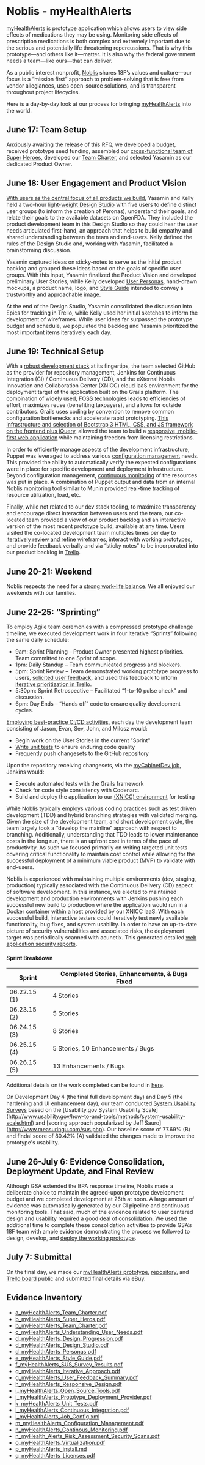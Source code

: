 # Noblis - myHealthAlerts
[myHealthAlerts](http://www.myhealthalerts18f.com/) is prototype application which allows users to view side effects of medications they may be using.  Monitoring side effects of prescription medications is both complex and extremely important due to the serious and potentially life threatening repercussions. That is why this prototype—and others like it—matter.  It is also why the federal government needs a team—like ours—that can deliver.

As a public interest nonprofit, <a href=http://www.noblis.org>Noblis</a> shares 18F’s values and culture—our focus is a “mission first” approach to problem-solving that is free from vendor allegiances, uses open-source solutions, and is transparent throughout project lifecycles.

Here is a day-by-day look at our process for bringing [myHealthAlerts](http://www.myhealthalerts18f.com/) into the world.

## June 17: Team Setup

Anxiously awaiting the release of this RFQ, we developed a budget, received prototype seed funding, assembled our [cross-functional team of Super Heroes](evidence/b_myHealthAlerts_Super_Heros.pdf), developed our [Team Charter](evidence/a_myHealthAlerts_Team_Charter.pdf), and selected Yasamin as our dedicated Product Owner.

## June 18: User Engagement and Product Vision
[With users as the central focus of all products we build](evidence/c_myHealthAlerts_Understanding_User_Needs.pdf), Yasamin and Kelly held a two-hour [light-weight Design Studio](evidence/d_myHealthAlerts_Design_Studio.pdf) with five users to define distinct user groups (to inform the creation of Peronas), understand their goals, and relate their goals to the available datasets on OpenFDA. They included the product development team in this Design Studio so they could hear the user needs articulated first-hand, an approach that helps to build empathy and shared understanding between the team and end-users. Kelly defined the rules of the Design Studio and, working with Yasamin, facilitated a brainstorming discussion.

Yasamin captured ideas on sticky-notes to serve as the initial product backlog and grouped these ideas based on the goals of specific user groups. With this input, Yasamin finalized the Product Vision and developed preliminary User Stories, while Kelly developed [User Personas](evidence/d_myHealthAlerts_Personas.pdf), hand-drawn mockups, a product name, logo, and [Style Guide](evidence/e_myHealthAlerts_Style_Guide.pdf) intended to convey a trustworthy and approachable image.

At the end of the Design Studio, Yasamin consolidated the discussion into Epics for tracking in Trello, while Kelly used her initial sketches to inform the development of wireframes. While user ideas far surpassed the prototype budget and schedule, we populated the backlog and Yasamin prioritized the most important items iteratively each day.

## June 19: Technical Setup
With a [robust development stack](evidence/i_myHealthAlerts_Open_Source_Tools.pdf) at its fingertips, the team selected GitHub as the provider for repository management, Jenkins for Continuous Integration (CI) / Continuous Delivery (CD), and the eXternal Noblis Innovation and Collaboration Center (XNICC) cloud IaaS environment for the deployment target of the application built on the Grails platform.  The combination of widely used, [FOSS technologies](evidence/i_myHealthAlerts_Open_Source_Tools.pdf) leads to efficiencies of effort, maximizes reuse (benefiting taxpayers), and allows for outside contributors. Grails uses coding by convention to remove common configuration bottlenecks and accelerate rapid prototyping. [This infrastructure and selection of Bootstrap 3 HTML, CSS, and JS framework on the frontend plus jQuery](evidence/i_myHealthAlerts_Open_Source_Tools.pdf), allowed the team to build a [responsive, mobile-first web application](evidence/h_myHealthAlerts_Responsive_Design.pdf) while maintaining freedom from licensing restrictions.

In order to efficiently manage aspects of the development infrastructure, Puppet was leveraged to address various [configuration management](evidence/m_myHealthAlerts_Configuration_Management.pdf) needs.  This provided the ability to automatically verify the expected configurations were in place for specific development and deployment infrastructure.  Beyond configuration management, [continuous monitoring](evidence/n_myHealthAlerts_Continous_Monitoring.pdf) of the resources was put in place.  A combination of Puppet output and data from an internal Noblis monitoring tool similar to Munin provided real-time tracking of resource utilization, load, etc.

Finally, while not related to our dev stack tooling, to maximize transparency and encourage direct interaction between users and the team, our co-located team provided a view of our product backlog and an interactive version of the most recent prototype build, available at any time. Users visited the co-located development team multiples times per day to [iteratively review and refine](evidence/d_myHealthAlerts_Design_Progression.pdf) wireframes, interact with working prototypes, and provide feedback verbally and via “sticky notes” to be incorporated into our product backlog in [Trello](https://trello.com/b/gb1av8iH/gsa-18f-prototype).

## June 20-21: Weekend
Noblis respects the need for a [strong work-life balance](http://www.noblis.org/about/Awards-Recognition). We all enjoyed our weekends with our families.

## June 22-25: “Sprinting”
To employ Agile team ceremonies with a compressed prototype challenge timeline, we executed development work in four iterative “Sprints” following the same daily schedule:

* 9am: Sprint Planning – Product Owner presented highest priorities. Team committed to one Sprint of scope.
* 1pm: Daily Standup – Team communicated progress and blockers.
* 5pm: Sprint Review – Team demonstrated working prototype progress to users, [solicited user feedback](evidence/g_myHealthAlerts_User_Feedback_Summary.pdf), and used this feedback to inform [iterative prioritization in Trello](evidence/g_myHealthAlerts_Iterative_Approach.pdf).
* 5:30pm: Sprint Retrospective – Facilitated “1-to-10 pulse check” and discussion.
* 6pm: Day Ends – “Hands off” code to ensure quality development cycles.

[Employing best-practice CI/CD activities](evidence/l_myHealthAlerts_Continuous_Integration.pdf), each day the development team consisting of Jason, Evan, Sev, John, and Milosz would:

*	Begin work on the User Stories in the current "Sprint"
*	[Write unit tests](evidence/k_myHealthAlerts_Unit_Tests.pdf) to ensure enduring code quality
*	Frequently push changesets to the GitHub repository

Upon the repository receiving changesets, via the [myCabinetDev job](evidence/l_myHealthAlerts_Job_Config.xml), Jenkins would:

* Execute automated tests with the Grails framework
* Check for code style consistency with Codenarc.
* Build and deploy the application to our [(XNICC) environment](evidence/j_myHealthAlerts_Prototype_Deployment_Provider.pdf) for testing

While Noblis typically employs various coding practices such as test driven development (TDD) and hybrid branching strategies with validated merging.  Given the size of the development team, and short development cycle, the team largely took a “develop the mainline” approach with respect to branching.  Additionally, understanding that TDD leads to lower maintenance costs in the long run, there is an upfront cost in terms of the pace of productivity.  As such we focused primarily on writing targeted unit tests covering critical functionality to maintain cost control while allowing for the successful deployment of a minimum viable product (MVP) to validate with end-users.

Noblis is experienced with maintaining multiple environments (dev, staging, production) typically associated with the Continuous Delivery (CD) aspect of software development.  In this instance, we elected to maintained development and production environments with Jenkins pushing each successful new build to production where the application would run in a Docker container within a host provided by our XNICC IaaS.  With each successful build, interactive testers could iteratively test newly available functionality, bug fixes, and system usability.  In order to have an up-to-date picture of security vulnerabilities and associated risks, the deployment target was periodically scanned with acunetix.  This generated detailed [web application security reports](evidence/n_myHealth_Alerts_Risk_Assessment_Security_Scans.pdf).

#### Sprint Breakdown
| Sprint           | Completed Stories, Enhancements, & Bugs Fixed |
| -----------------| ------------------|
| 06.22.15 (1) | 4 Stories|
| 06.23.15 (2)  | 5 Stories|
| 06.24.15 (3) | 8 Stories|
| 06.25.15 (4) | 5 Stories, 10 Enhancements / Bugs|
| 06.26.15 (5) | 13 Enhancements / Bugs|
Additional details on the work completed can be found in [here](evidence/g_myHealthAlerts_Iterative_Approach.pdf).

On Development Day 4 (the final full development day) and Day 5 (the hardening and UI enhancement day), our team conducted [System Usability Surveys](evidence/f_myHealthAlerts_SUS_Survey_Results.pdf) based on the [Usability.gov System Usability Scale] (http://www.usability.gov/how-to-and-tools/methods/system-usability-scale.html) and [scoring approach popularized by Jeff Sauro] (http://www.measuringu.com/sus.php). Our baseline score of 77.69% (B) and findal score of 80.42% (A) validated the changes made to improve the prototype's usability.

## June 26-July 6: Evidence Consolidation, Deployment Update, and Final Review
Although GSA extended the BPA response timeline, Noblis made a deliberate choice to maintain the agreed-upon prototype development budget and we completed development at 26th at noon.  A large amount of evidence was automatically generated by our CI pipeline and continuous monitoring tools.  That said, much of the evidence related to user centered design and usability required a good deal of consolidation.  We used the additional time to complete these consolidation activities to provide GSA’s 18F team with ample evidence demonstrating the process we followed to design, develop, and [deploy the working prototype](evidence/p_myHealthAlerts_install.md).



## July 7: Submittal
On the final day, we made our [myHealthAlerts prototype](http://www.myhealthalerts18f.com/), [repository](https://github.com/NoblisDemo/myCabinet), and [Trello board](https://trello.com/b/gb1av8iH/gsa-18f-prototype) public and submitted final details via eBuy.

## Evidence Inventory

* [a_myHealthAlerts_Team_Charter.pdf](evidence/a_myHealthAlerts_Team_Charter.pdf)
* [b_myHealthAlerts_Super_Heros.pdf](evidence/b_myHealthAlerts_Super_Heros.pdf)
* [b_myHealthAlerts_Team_Charter.pdf](evidence/b_myHealthAlerts_Team_Charter.pdf)
* [c_myHealthAlerts_Understanding_User_Needs.pdf](evidence/c_myHealthAlerts_Understanding_User_Needs.pdf)
* [d_myHealthAlerts_Design_Progression.pdf](evidence/d_myHealthAlerts_Design_Progression.pdf)
* [d_myHealthAlerts_Design_Studio.pdf](evidence/d_myHealthAlerts_Design_Studio.pdf)
* [d_myHealthAlerts_Personas.pdf](evidence/d_myHealthAlerts_Personas.pdf)
* [e_myHealthAlerts_Style_Guide.pdf](evidence/e_myHealthAlerts_Style_Guide.pdf)
* [f_myHealthAlerts_SUS_Survey_Results.pdf](evidence/f_myHealthAlerts_SUS_Survey_Results.pdf)
* [g_myHealthAlerts_Iterative_Approach.pdf](evidence/g_myHealthAlerts_Iterative_Approach.pdf)
* [g_myHealthAlerts_User_Feedback_Summary.pdf](evidence/g_myHealthAlerts_User_Feedback_Summary.pdf)
* [h_myHealthAlerts_Responsive_Design.pdf](evidence/h_myHealthAlerts_Responsive_Design.pdf)
* [i_myHealthAlerts_Open_Source_Tools.pdf](evidence/i_myHealthAlerts_Open_Source_Tools.pdf)
* [j_myHealthAlerts_Prototype_Deployment_Provider.pdf](evidence/j_myHealthAlerts_Prototype_Deployment_Provider.pdf)
* [k_myHealthAlerts_Unit_Tests.pdf](evidence/k_myHealthAlerts_Unit_Tests.pdf)
* [l_myHealthAlerts_Continuous_Integration.pdf](evidence/l_myHealthAlerts_Continuous_Integration.pdf)
* [l_myHealthAlerts_Job_Config.xml](evidence/l_myHealthAlerts_Job_Config.xml)
* [m_myHealthAlerts_Configuration_Management.pdf](evidence/m_myHealthAlerts_Configuration_Management.pdf)
* [n_myHealthAlerts_Continous_Monitoring.pdf](evidence/n_myHealthAlerts_Continous_Monitoring.pdf)
* [n_myHealth_Alerts_Risk_Assessment_Security_Scans.pdf](evidence/n_myHealth_Alerts_Risk_Assessment_Security_Scans.pdf)
* [o_myHealthAlerts_Virtualization.pdf](evidence/o_myHealthAlerts_Virtualization.pdf)
* [p_myHealthAlerts_install.md](evidence/p_myHealthAlerts_install.md)
* [q_myHealthAlerts_Licenses.pdf](evidence/q_myHealthAlerts_Licenses.pdf)
